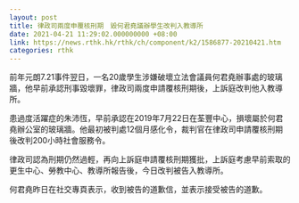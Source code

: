 ```yaml
---
layout: post
title: 律政司兩度申覆核刑期　毀何君堯議辦學生改判入教導所
date: 2021-04-21 11:29:02.000000000 +08:00
link: https://news.rthk.hk/rthk/ch/component/k2/1586877-20210421.htm
categories: rthk
---
```


前年元朗7.21事件翌日，一名20歲學生涉嫌破壞立法會議員何君堯辦事處的玻璃牆，他早前承認刑事毀壞罪，律政司兩度申請覆核刑期後，上訴庭改判他入教導所。

患過度活躍症的朱沛恆，早前承認在2019年7月22日在荃豐中心，損壞屬於何君堯辦公室的玻璃牆。他最初被判處12個月感化令，裁判官在律政司申請覆核刑期後改判200小時社會服務令。

律政司認為刑期仍然過輕，再向上訴庭申請覆核刑期獲批，上訴庭考慮早前索取的更生中心、勞教中心、教導所報告後，今日改判被告入教導所。

何君堯昨日在社交專頁表示，收到被告的道歉信，並表示接受被告的道歉。
